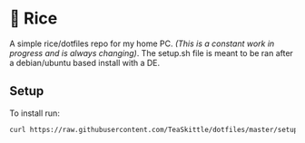 # :rice: Rice

A simple rice/dotfiles repo for my home PC. *(This is a constant work in progress and is always changing)*. The setup.sh file is meant to be ran after a debian/ubuntu based install with a DE.

## Setup
To install run:  

```bash
curl https://raw.githubusercontent.com/TeaSkittle/dotfiles/master/setup.sh | bash
```
